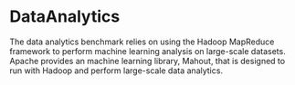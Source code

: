 # DataAnalytics

The data analytics benchmark relies on using the Hadoop MapReduce framework to perform machine learning analysis on large-scale datasets. Apache provides an machine learning library, Mahout, that is designed to run with Hadoop and perform large-scale data analytics.

